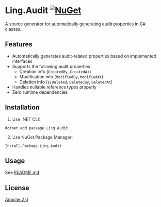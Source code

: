 # Ling.Audit [![NuGet](https://img.shields.io/nuget/v/Ling.Audit.svg)](https://www.nuget.org/packages/Ling.Audit/)

A source generator for automatically generating audit properties in C# classes.

## Features

- Automatically generates audit-related properties based on implemented interfaces
- Supports the following audit properties:
  - Creation info (`CreatedBy`, `CreatedAt`)
  - Modification info (`ModifiedBy`, `ModifiedAt`)
  - Deletion info (`IsDeleted`, `DeletedBy`, `DeletedAt`)
- Handles nullable reference types properly
- Zero runtime dependencies

## Installation

1. Use .NET CLI:
```
dotnet add package Ling.Audit
```

2. Use NuGet Package Manager:

```
Install-Package Ling.Audit
```

## Usage

See [README.md](src/Ling.Audit/README.md)

## License

[Apache 2.0](LICENSE)
